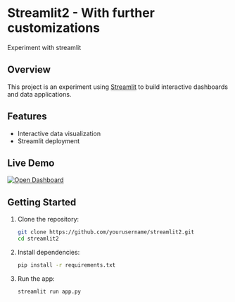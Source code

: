 # Streamlit2 - With further customizations
Experiment with streamlit

<!--  -->
## Overview

This project is an experiment using [Streamlit](https://streamlit.io/) to build interactive dashboards and data applications.

## Features

- Interactive data visualization
- Streamlit deployment

## Live Demo

[![Open Dashboard](https://img.shields.io/badge/Open%20Dashboard-Streamlit-green?logo=streamlit)](https://coffeedashboard.streamlit.app/)

## Getting Started

1. Clone the repository:
    ```bash
    git clone https://github.com/yourusername/streamlit2.git
    cd streamlit2
    ```
2. Install dependencies:
    ```bash
    pip install -r requirements.txt
    ```
3. Run the app:
    ```bash
    streamlit run app.py
    ```


